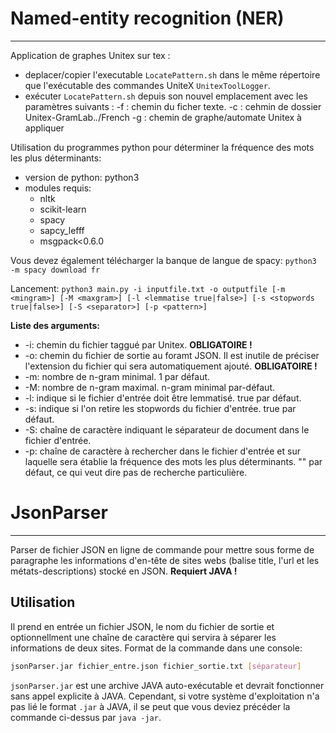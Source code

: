 # Named-entity recognition (NER)
---
Application de graphes Unitex sur tex :
  - deplacer/copier l'executable `LocatePattern.sh` dans le même répertoire que l'exécutable des commandes UniteX `UnitexToolLogger`.
  - exécuter `LocatePattern.sh` depuis son nouvel emplacement avec les paramètres suivants :
		-f : chemin du ficher texte.
		-c : cehmin de dossier Unitex-GramLab.*.*/French
		-g : chemin de graphe/automate Unitex à appliquer

Utilisation du programmes python pour déterminer la fréquence des mots les plus déterminants:
  - version de python: python3
  - modules requis:
    - nltk
    - scikit-learn
    - spacy
    - sapcy_lefff
    - msgpack<0.6.0

Vous devez également télécharger la banque de langue de spacy: `python3 -m spacy download fr`

Lancement: `python3 main.py -i inputfile.txt -o outputfile [-m <mingram>] [-M <maxgram>] [-l <lemmatise true|false>] [-s <stopwords true|false>] [-S <separator>] [-p <pattern>]`

__Liste des arguments:__
  - -i: chemin du fichier taggué par Unitex. __OBLIGATOIRE !__
  - -o: chemin du fichier de sortie au foramt JSON. Il est inutile de préciser l'extension du fichier qui sera automatiquement ajouté. __OBLIGATOIRE !__
  - -m: nombre de n-gram minimal. 1 par défaut.
  - -M: nombre de n-gram maximal. n-gram minimal par-défaut.
  - -l: indique si le fichier d'entrée doit être lemmatisé. true par défaut.
  - -s: indique si l'on retire les stopwords du fichier d'entrée. true par défaut.
  - -S: chaîne de caractère indiquant le séparateur de document dans le fichier d'entrée.
  - -p: chaîne de caractère à rechercher dans le fichier d'entrée et sur laquelle sera établie la fréquence des mots les plus déterminants. "" par défaut, ce qui veut dire pas de recherche particulière.

# JsonParser
---
Parser de fichier JSON en ligne de commande pour mettre sous forme de paragraphe les informations d'en-tête de sites webs (balise title, l'url et les métats-descriptions) stocké en JSON.
__Requiert JAVA !__

## Utilisation
Il prend en entrée un fichier JSON, le nom du fichier de sortie et optionnellment une chaîne de caractère qui servira à séparer les informations de deux sites.
Format de la commande dans une console:
```sh
jsonParser.jar fichier_entre.json fichier_sortie.txt [séparateur]
```

`jsonParser.jar` est une archive JAVA auto-exécutable et devrait fonctionner sans appel explicite à JAVA. Cependant, si votre système d'exploitation n'a pas lié le format `.jar` à JAVA, il se peut que vous deviez précéder la commande ci-dessus par `java -jar`.
